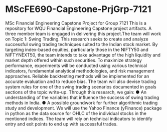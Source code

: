 # MScFE690-Capstone-PrjGrp-7121
MSc Financial Engineering Capstone Project for Group 7121 
This is a repository for WQU Financial Engineering Capstone project artifacts. 
A three member team is engaged in delivering this project.The team will work on Topic 1: Swing Trading. This research seeks to create and analyze successful swing trading techniques suited to the Indian stock market. By targeting index-based equities, particularly those in the NIFTY50 and NIFTYNEXT50, the team intends to take advantage of the high liquidity and market depth offered within such securities. To maximize strategy performance, experiments will be conducted using various technical indicators, fundamental analytical methodologies, and risk management approaches. Reliable backtesting methods will be implemented for an accurate evaluation and to reduce bias. The team will also devise trading system rules for one of the swing trading scenarios documented in goals sections of the topic write-up.
Through this research, we gain:
●	An understanding of the variables that influence the success of swing trading methods in India.
●	A possible groundwork for further algorithmic trading study and development.
We will use the Yahoo Finance (yFinance) package in python as the data source for OHLC of the individual stocks in the mentioned indices. The team will rely on technical indicators to identify entry and exit points to end up with successful trades.
 
